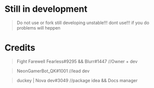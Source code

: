 # Still in development 
> Do not use or fork 
> still developing 
> unstable!!! 
> dont use!!! 
>  if you do problems will heppen 
# Credits 
> Fight Farewell Fearless#9295 && Blurr#1447 //Owner + dev 

> NeonGamerBot_QK#1001 //lead dev

> duckey | Nova dev#3049 //package idea && Docs manager
